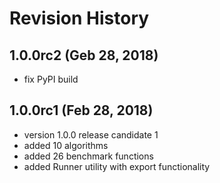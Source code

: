 # Revision History

## 1.0.0rc2 (Geb 28, 2018)

- fix PyPI build
## 1.0.0rc1 (Feb 28, 2018)

- version 1.0.0 release candidate 1
- added 10 algorithms
- added 26 benchmark functions
- added Runner utility with export functionality

